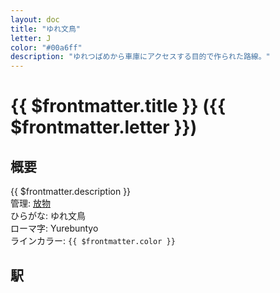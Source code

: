 ```yaml
---
layout: doc
title: "ゆれ文鳥"
letter: J
color: "#00a6ff"
description: "ゆれつばめから車庫にアクセスする目的で作られた路線。"
---
```


# {{ $frontmatter.title }} ({{ $frontmatter.letter }})

## 概要
{{ $frontmatter.description }}  
管理: [放物](/company/houbutu/index.md)  
ひらがな: ゆれ文鳥  
ローマ字: Yurebuntyo  
ラインカラー: <span :style="{backgroundColor: $frontmatter.color, display: 'inline-block', width: '0.75em', height: '0.75em', border: `1px solid #1b1b1f`, marginRight: '0.25em'}" />`{{ $frontmatter.color }}`

## 駅
<Stations />